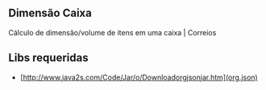 Dimensão Caixa
--------------

Cálculo de dimensão/volume de itens em uma caixa | Correios


## Libs requeridas
* [http://www.java2s.com/Code/Jar/o/Downloadorgjsonjar.htm](org.json)
